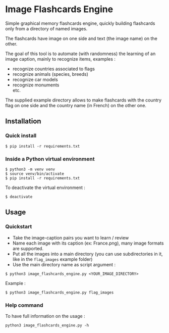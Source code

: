# Image Flashcards Engine

Simple graphical memory flashcards engine, quickly building flashcards only from a directory of named images.

The flashcards have image on one side and text (the image name) on the other. 

The goal of this tool is to automate (with randomness) the learning of an image caption, mainly to recognize items, examples :
- recognize countries associated to flags
- recognize animals (species, breeds)
- recognize car models
- recognize monuments  
etc. 

The supplied example directory allows to make flashcards with the country flag on one side and the country name (in French) on the other one.

## Installation
### Quick install
```
$ pip install -r requirements.txt
```

### Inside a Python virtual environment
```
$ python3 -m venv venv
$ source venv/bin/activate
$ pip install -r requirements.txt
```

To deactivate the virtual environment :
```
$ deactivate
```

## Usage
### Quickstart

- Take the image-caption pairs you want to learn / review
- Name each image with its caption (ex: France.png), many image formats are supported.
- Put all the images into a main directory (you can use subdirectories in it, like in the `flag_images` example folder)
- Use the main directory name as script argument :
```
$ python3 image_flashcards_engine.py <YOUR_IMAGE_DIRECTORY>
```

Example :
```
$ python3 image_flashcards_engine.py flag_images
```

### Help command
To have full information on the usage : 
```
python3 image_flashcards_engine.py -h
```



